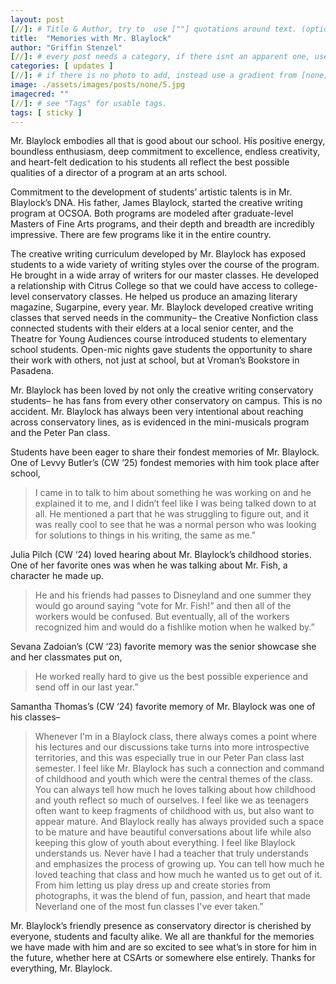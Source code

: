 ```yaml
---
layout: post
[//]: # Title & Author, try to  use [""] quotations around text. (optional, just formality).
title:  "Memories with Mr. Blaylock"
author: "Griffin Stenzel"
[//]: # every post needs a category, if there isnt an apparent one, use [misc].
categories: [ updates ]
[//]: # if there is no photo to add, instead use a gradient from [none] folder by picking a number from 1-10. (all gradients are .jpg)
image: ./assets/images/posts/none/5.jpg
imagecred: ""
[//]: # see "Tags" for usable tags.
tags: [ sticky ]
---
```

Mr. Blaylock embodies all that is good about our school. His positive energy, boundless enthusiasm, deep commitment to excellence, endless creativity, and heart-felt dedication to his students all reflect the best possible qualities of a director of a program at an arts school. 

Commitment to the development of students’ artistic talents is in Mr. Blaylock’s DNA. His father, James Blaylock, started the creative writing program at OCSOA. Both programs are modeled after graduate-level Masters of Fine Arts programs, and their depth and breadth are incredibly impressive. There are few programs like it in the entire country. 

The creative writing curriculum developed by Mr. Blaylock has exposed students to a wide variety of writing styles over the course of the program. He brought in a wide array of writers for our master classes. He developed a relationship with Citrus College so that we could have access to college-level conservatory classes. He helped us produce an amazing literary magazine, Sugarpine, every year. Mr. Blaylock developed creative writing classes that served needs in the community– the Creative Nonfiction class connected students with their elders at a local senior center, and the Theatre for Young Audiences course introduced students to elementary school students. Open-mic nights gave students the opportunity to share their work with others, not just at school, but at Vroman’s Bookstore in Pasadena. 

Mr. Blaylock has been loved by not only the creative writing conservatory students– he has fans from every other conservatory on campus. This is no accident.  Mr. Blaylock has always been very intentional about reaching across conservatory lines, as is evidenced in the mini-musicals program and the Peter Pan class. 

Students have been eager to share their fondest memories of Mr. Blaylock. One of Levvy Butler’s (CW ‘25) fondest memories with him took place after school, 

> I came in to talk to him about something he was working on and he explained it to me, and I didn’t feel like I was being talked down to at all. He mentioned a part that he was struggling to figure out, and it was really cool to see that he was a normal person who was looking for solutions to things in his writing, the same as me.”

Julia Pilch (CW ‘24) loved hearing about Mr. Blaylock’s childhood stories. One of her favorite ones was when he was talking about Mr. Fish, a character he made up. 

> He and his friends had passes to Disneyland and one summer they would go around saying “vote for Mr. Fish!” and then all of the workers would be confused. But eventually, all of the workers recognized him and would do a fishlike motion when he walked by.” 

Sevana Zadoian’s (CW ‘23) favorite memory was the senior showcase she and her classmates put on, 

> He worked really hard to give us the best possible experience and send off in our last year.” 

Samantha Thomas’s (CW ‘24) favorite memory of Mr. Blaylock was one of his classes– 

> Whenever I'm in a Blaylock class, there always comes a point where his lectures and our discussions take turns into more introspective territories, and this was especially true in our Peter Pan class last semester. I feel like Mr. Blaylock has such a connection and command of childhood and youth which were the central themes of the class. You can always tell how much he loves talking about how childhood and youth reflect so much of ourselves. I feel like we as teenagers often want to keep fragments of childhood with us, but also want to appear mature. And Blaylock really has always provided such a space to be mature and have beautiful conversations about life while also keeping this glow of youth about everything. I feel like Blaylock understands us.  Never have I had a teacher that truly understands and emphasizes the process of growing up. You can tell how much he loved teaching that class and how much he wanted us to get out of it. From him letting us play dress up and create stories from photographs, it was the blend of fun, passion, and heart that made Neverland one of the most fun classes I've ever taken.” 

Mr. Blaylock’s friendly presence as conservatory director is cherished by everyone, students and faculty alike. We all are thankful for the memories we have made with him and are so excited to see what’s in store for him in the future, whether here at CSArts or somewhere else entirely. Thanks for everything, Mr. Blaylock.